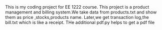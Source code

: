 This is my coding project for EE 1222 course.
This project is a product management and billing system.We take data from products.txt and show them as price ,stocks,products name.
Later,we get transaction log,the bill.txt which is like a receipt.
THe additional pdf.py helps to get a pdf file
